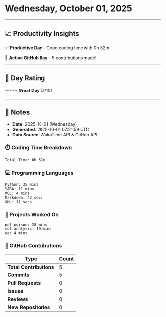 # Wednesday, October 01, 2025

---

## 📈 Productivity Insights

✅ **Productive Day** - Good coding time with 0h 52m

🚀 **Active GitHub Day** - 5 contributions made!

---

## 🎯 Day Rating

⭐⭐⭐⭐ **Great Day** (7/10)

---

## 📝 Notes

- **Date**: 2025-10-01 (Wednesday)
- **Generated**: 2025-10-01 07:21:59 UTC
- **Data Source**: WakaTime API & GitHub API


### ⏱️ Coding Time Breakdown

```
Total Time: 0h 52m
```

### 💻 Programming Languages

```
Python: 35 mins
YARA: 11 mins
MQL: 4 mins
Markdown: 42 secs
XML: 11 secs
```

### 📂 Projects Worked On

```
pdf-poison: 28 mins
cot-analysis: 19 mins
ea: 4 mins

```


### 🐙 GitHub Contributions

| Type | Count |
|------|-------|
| **Total Contributions** | 5 |
| **Commits** | 5 |
| **Pull Requests** | 0 |
| **Issues** | 0 |
| **Reviews** | 0 |
| **New Repositories** | 0 |

